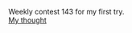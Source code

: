 Weekly contest 143 for my first try.    
[My thought](https://github.com/zhou-1/zhou-1.github.io/blob/master/_posts/_contest/2019/1%3E07-13%3EBi-WeeklyContest4.md)      
